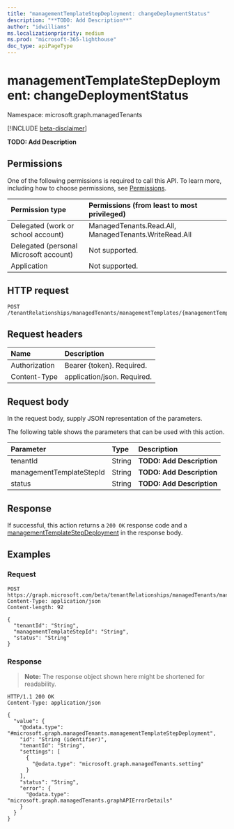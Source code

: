 ```yaml
---
title: "managementTemplateStepDeployment: changeDeploymentStatus"
description: "**TODO: Add Description**"
author: "idwilliams"
ms.localizationpriority: medium
ms.prod: "microsoft-365-lighthouse"
doc_type: apiPageType
---
```


# managementTemplateStepDeployment: changeDeploymentStatus
Namespace: microsoft.graph.managedTenants

[!INCLUDE [beta-disclaimer](../../includes/beta-disclaimer.md)]

**TODO: Add Description**

## Permissions
One of the following permissions is required to call this API. To learn more, including how to choose permissions, see [Permissions](/graph/permissions-reference).

|Permission type|Permissions (from least to most privileged)|
|:---|:---|
|Delegated (work or school account)|ManagedTenants.Read.All, ManagedTenants.WriteRead.All|
|Delegated (personal Microsoft account)|Not supported.|
|Application|Not supported.|

## HTTP request

<!-- {
  "blockType": "ignored"
}
-->
``` http
POST /tenantRelationships/managedTenants/managementTemplates/{managementTemplateId}/managementTemplateSteps/{managementTemplateStepId}/stepVersions/{managementTemplateStepVersionId}/deployments/{managementTemplateStepDeploymentId}/changeDeploymentStatus
```

## Request headers
|Name|Description|
|:---|:---|
|Authorization|Bearer {token}. Required.|
|Content-Type|application/json. Required.|

## Request body
In the request body, supply JSON representation of the parameters.

The following table shows the parameters that can be used with this action.

|Parameter|Type|Description|
|:---|:---|:---|
|tenantId|String|**TODO: Add Description**|
|managementTemplateStepId|String|**TODO: Add Description**|
|status|String|**TODO: Add Description**|



## Response

If successful, this action returns a `200 OK` response code and a [managementTemplateStepDeployment](../resources/managedtenants-managementtemplatestepdeployment.md) in the response body.

## Examples

### Request
<!-- {
  "blockType": "request",
  "name": "managementtemplatestepdeployment_changedeploymentstatus"
}
-->
``` http
POST https://graph.microsoft.com/beta/tenantRelationships/managedTenants/managementTemplates/{managementTemplateId}/managementTemplateSteps/{managementTemplateStepId}/stepVersions/{managementTemplateStepVersionId}/deployments/{managementTemplateStepDeploymentId}/changeDeploymentStatus
Content-Type: application/json
Content-length: 92

{
  "tenantId": "String",
  "managementTemplateStepId": "String",
  "status": "String"
}
```


### Response
>**Note:** The response object shown here might be shortened for readability.
<!-- {
  "blockType": "response",
  "truncated": true,
  "@odata.type": "microsoft.graph.managedTenants.managementTemplateStepDeployment"
}
-->
``` http
HTTP/1.1 200 OK
Content-Type: application/json

{
  "value": {
    "@odata.type": "#microsoft.graph.managedTenants.managementTemplateStepDeployment",
    "id": "String (identifier)",
    "tenantId": "String",
    "settings": [
      {
        "@odata.type": "microsoft.graph.managedTenants.setting"
      }
    ],
    "status": "String",
    "error": {
      "@odata.type": "microsoft.graph.managedTenants.graphAPIErrorDetails"
    }
  }
}
```

